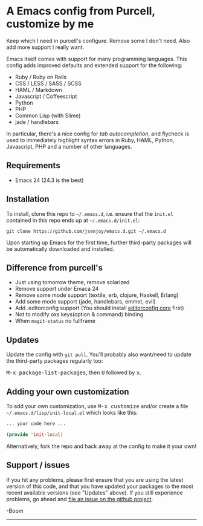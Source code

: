 # A Emacs config from Purcell, customize by me

Keep which I need in purcell's configure.
Remove some I don't need.
Also add more support I really want.

Emacs itself comes with support for many programming languages. This
config adds improved defaults and extended support for the following:

* Ruby / Ruby on Rails
* CSS / LESS / SASS / SCSS
* HAML / Markdown
* Javascript / Coffeescript
* Python
* PHP
* Common Lisp (with Slime)
* jade / handlebars

In particular, there's a nice config for *tab autocompletion*, and
flycheck is used to immediately highlight syntax errors in Ruby, HAML,
Python, Javascript, PHP and a number of other languages.

## Requirements

* Emacs 24 (24.3 is the best)

## Installation

To install, clone this repo to `~/.emacs.d`, i.e. ensure that the
`init.el` contained in this repo ends up at `~/.emacs.d/init.el`:

```
git clone https://github.com/jsenjoy/emacs.d.git ~/.emacs.d
```

Upon starting up Emacs for the first time, further third-party
packages will be automatically downloaded and installed.

## Difference from purcell's

* Just using tomorrow theme, remove solarized
* Remove support under Emaca 24
* Remove some mode support (textile, erb, clojure, Haskell, Erlang)
* Add some mode support (jade, handlebars, emmet, evil)
* Add .editorconfig support (You should install [editorconfig core](https://github.com/editorconfig/editorconfig-core-c) first)
* Not to modify oxs keys(option & command) binding
* When `magit-status` no fullframe

## Updates

Update the config with `git pull`. You'll probably also want/need to update
the third-party packages regularly too:

<kbd>M-x package-list-packages</kbd>, then <kbd>U</kbd> followed by <kbd>x</kbd>.

## Adding your own customization

To add your own customization, use <kbd>M-x customize</kbd> and/or
create a file `~/.emacs.d/lisp/init-local.el` which looks like this:

```el
... your code here ...

(provide 'init-local)
```

Alternatively, fork the repo and hack away at the config to make it your own!

## Support / issues

If you hit any problems, please first ensure that you are using the latest version
of this code, and that you have updated your packages to the most recent available
versions (see "Updates" above). If you still experience problems, go ahead and
[file an issue on the github project](https://github.com/purcell/emacs.d).

-Boom

<hr>
